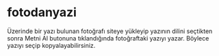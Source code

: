 # fotodanyazi
Üzerinde bir yazı bulunan fotoğrafı siteye yükleyip yazının dilini seçtikten sonra Metni Al butonuna tıklandığında fotoğraftaki yazıyı yazar. Böylece yazıyı seçip kopyalayabilirsiniz.
